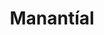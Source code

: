 ---
title: "Manantíal"
url: /ayacucho/manantial-avenida-ramon-castilla/
shop: Landwirtschaftlich
---